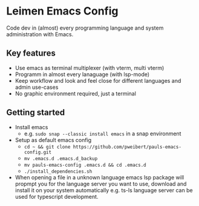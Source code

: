 # Leimen Emacs Config

Code dev in (almost) every programming language and system administration with Emacs. 

## Key features
- Use emacs as terminal multiplexer (with vterm, multi vterm)
- Programm in almost every lanaguage (with lsp-mode)
- Keep workflow and look and feel close for different languages and admin use-cases
- No graphic environment required, just a terminal

## Getting started
- Install emacs
  - e.g. `sudo snap --classic install emacs` in a snap environment
- Setup as default emacs config
  - `cd ~ && git clone https://github.com/pweibert/pauls-emacs-config.git`
  - `mv .emacs.d .emacs.d_backup`
  - `mv pauls-emacs-config .emacs.d && cd .emacs.d`
  - `./install_dependencies.sh`
- When opening a file in a unknown language emacs lsp package will propmpt you for the language server you want to use, download and install it on your system automatically e.g. ts-ls language server can be used for typescript development.    
